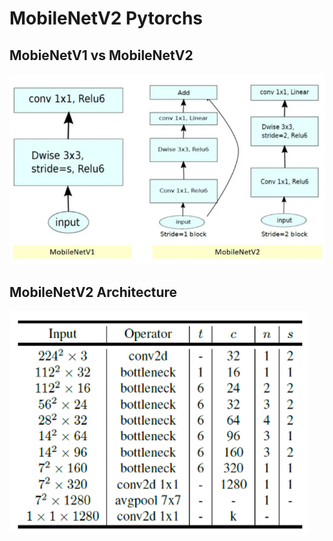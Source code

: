 # MobileNetV2 Pytorchs
## MobieNetV1 vs MobileNetV2
![alt text](image.png)


## MobileNetV2 Architecture
![alt text](image2.png)